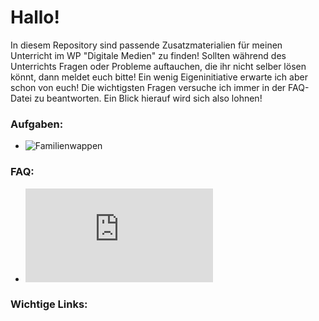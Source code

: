 Hallo!
====

In diesem Repository sind passende Zusatzmaterialien für meinen Unterricht im WP "Digitale Medien" zu finden! Sollten während des Unterrichts Fragen oder Probleme auftauchen, die ihr nicht selber lösen könnt, dann meldet euch bitte! Ein wenig Eigeninitiative erwarte ich aber schon von euch! Die wichtigsten Fragen versuche ich immer in der FAQ-Datei zu beantworten. Ein Blick hierauf wird sich also lohnen!


### Aufgaben:
* ![Familienwappen](https://github.com/cartz/schule/tree/master/Familienwappen)


### FAQ:
* ![Link zum FAQ](https://github.com/cartz/schule/blob/master/faq.md)


### Wichtige Links: